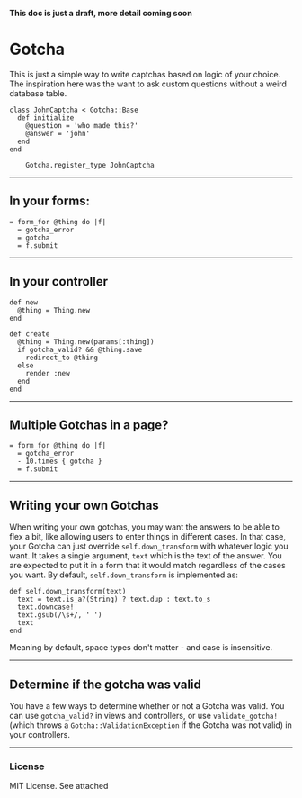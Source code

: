 **This doc is just a draft, more detail coming soon**

# Gotcha

This is just a simple way to write captchas based on logic of your choice.  The inspiration here was the want to ask custom questions without a weird database table.

    class JohnCaptcha < Gotcha::Base
      def initialize
        @question = 'who made this?'
        @answer = 'john'
      end
    end

		Gotcha.register_type JohnCaptcha

---

## In your forms:

    = form_for @thing do |f|
      = gotcha_error
      = gotcha
      = f.submit

---

## In your controller

    def new
      @thing = Thing.new
    end

    def create
      @thing = Thing.new(params[:thing])
      if gotcha_valid? && @thing.save
        redirect_to @thing
      else
        render :new
      end
    end

---

## Multiple Gotchas in a page?

    = form_for @thing do |f|
      = gotcha_error
      - 10.times { gotcha }
      = f.submit

---

## Writing your own Gotchas

When writing your own gotchas, you may want the answers to be able to flex a bit, like allowing users to enter things in different cases.  In that case, your Gotcha can just override `self.down_transform` with whatever logic you want.  It takes a single argument, `text` which is the text of the answer.  You are expected to put it in a form that it would match regardless of the cases you want.  By default, `self.down_transform` is implemented as:

    def self.down_transform(text)
      text = text.is_a?(String) ? text.dup : text.to_s
      text.downcase!
      text.gsub(/\s+/, ' ')
      text
    end

Meaning by default, space types don't matter - and case is insensitive.

---

## Determine if the gotcha was valid

You have a few ways to determine whether or not a Gotcha was valid.  You can use `gotcha_valid?` in views and controllers, or use `validate_gotcha!` (which throws a `Gotcha::ValidationException` if the Gotcha was not valid) in your controllers.

---

### License

MIT License.   See attached
